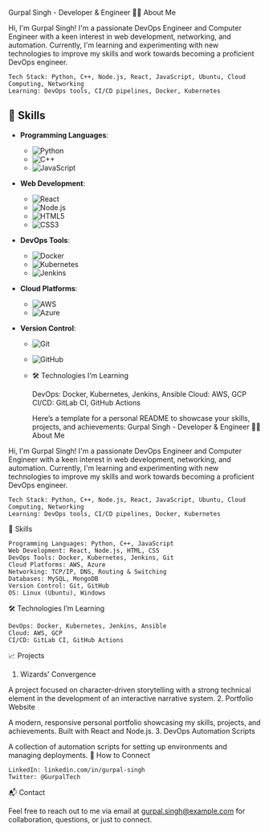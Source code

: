 Gurpal Singh - Developer & Engineer
👨‍💻 About Me

Hi, I'm Gurpal Singh! I'm a passionate DevOps Engineer and Computer Engineer with a keen interest in web development, networking, and automation. Currently, I'm learning and experimenting with new technologies to improve my skills and work towards becoming a proficient DevOps engineer.

    Tech Stack: Python, C++, Node.js, React, JavaScript, Ubuntu, Cloud Computing, Networking
    Learning: DevOps tools, CI/CD pipelines, Docker, Kubernetes

## 🚀 Skills
- **Programming Languages**:
  - ![Python](https://img.shields.io/badge/-Python-3776AB?style=flat&logo=python&logoColor=ffffff)
  - ![C++](https://img.shields.io/badge/-C++-00599C?style=flat&logo=cplusplus&logoColor=ffffff)
  - ![JavaScript](https://img.shields.io/badge/-JavaScript-F7DF1E?style=flat&logo=javascript&logoColor=000000)
  
- **Web Development**:
  - ![React](https://img.shields.io/badge/-React-61DAFB?style=flat&logo=react&logoColor=ffffff)
  - ![Node.js](https://img.shields.io/badge/-Node.js-339933?style=flat&logo=node.js&logoColor=ffffff)
  - ![HTML5](https://img.shields.io/badge/-HTML5-E34F26?style=flat&logo=html5&logoColor=ffffff)
  - ![CSS3](https://img.shields.io/badge/-CSS3-1572B6?style=flat&logo=css3&logoColor=ffffff)
  
- **DevOps Tools**:
  - ![Docker](https://img.shields.io/badge/-Docker-2496ED?style=flat&logo=docker&logoColor=ffffff)
  - ![Kubernetes](https://img.shields.io/badge/-Kubernetes-326CE5?style=flat&logo=kubernetes&logoColor=ffffff)
  - ![Jenkins](https://img.shields.io/badge/-Jenkins-D24939?style=flat&logo=jenkins&logoColor=ffffff)
  
- **Cloud Platforms**:
  - ![AWS](https://img.shields.io/badge/-AWS-232F3E?style=flat&logo=amazonaws&logoColor=ffffff)
  - ![Azure](https://img.shields.io/badge/-Azure-0089D6?style=flat&logo=microsoftazure&logoColor=ffffff)

- **Version Control**:
  - ![Git](https://img.shields.io/badge/-Git-F05032?style=flat&logo=git&logoColor=ffffff)
  - ![GitHub](https://img.shields.io/badge/-GitHub-181717?style=flat&logo=github&logoColor=ffffff)
 
  - 🛠️ Technologies I’m Learning

    DevOps: Docker, Kubernetes, Jenkins, Ansible
    Cloud: AWS, GCP
    CI/CD: GitLab CI, GitHub Actions

    Here’s a template for a personal README to showcase your skills, projects, and achievements:
Gurpal Singh - Developer & Engineer
👨‍💻 About Me

Hi, I'm Gurpal Singh! I'm a passionate DevOps Engineer and Computer Engineer with a keen interest in web development, networking, and automation. Currently, I'm learning and experimenting with new technologies to improve my skills and work towards becoming a proficient DevOps engineer.

    Tech Stack: Python, C++, Node.js, React, JavaScript, Ubuntu, Cloud Computing, Networking
    Learning: DevOps tools, CI/CD pipelines, Docker, Kubernetes

🚀 Skills

    Programming Languages: Python, C++, JavaScript
    Web Development: React, Node.js, HTML, CSS
    DevOps Tools: Docker, Kubernetes, Jenkins, Git
    Cloud Platforms: AWS, Azure
    Networking: TCP/IP, DNS, Routing & Switching
    Databases: MySQL, MongoDB
    Version Control: Git, GitHub
    OS: Linux (Ubuntu), Windows

🛠️ Technologies I’m Learning

    DevOps: Docker, Kubernetes, Jenkins, Ansible
    Cloud: AWS, GCP
    CI/CD: GitLab CI, GitHub Actions

📈 Projects
1. Wizards' Convergence

A project focused on character-driven storytelling with a strong technical element in the development of an interactive narrative system.
2. Portfolio Website

A modern, responsive personal portfolio showcasing my skills, projects, and achievements. Built with React and Node.js.
3. DevOps Automation Scripts

A collection of automation scripts for setting up environments and managing deployments.
🤝 How to Connect

    LinkedIn: linkedin.com/in/gurpal-singh
    Twitter: @GurpalTech

📬 Contact

Feel free to reach out to me via email at gurpal.singh@example.com for collaboration, questions, or just to connect.
